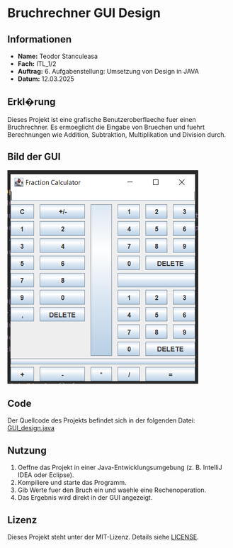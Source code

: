 # Bruchrechner GUI Design

## Informationen

- **Name:** Teodor Stanculeasa
- **Fach:** ITL_1/2
- **Auftrag:** 6. Aufgabenstellung: Umsetzung von Design in JAVA
- **Datum:** 12.03.2025

## Erkl�rung

Dieses Projekt ist eine grafische Benutzeroberflaeche fuer einen Bruchrechner.
Es ermoeglicht die Eingabe von Bruechen und fuehrt Berechnungen wie Addition, Subtraktion, Multiplikation und Division durch.

## Bild der GUI

![Bruchrechner GUI](src/images/bruchrechner_gui.png)

## Code

Der Quellcode des Projekts befindet sich in der folgenden Datei:
[GUI_design.java](src/GUI_design/GUI_design.java)

## Nutzung

1. Oeffne das Projekt in einer Java-Entwicklungsumgebung (z. B. IntelliJ IDEA oder Eclipse).
2. Kompiliere und starte das Programm.
3. Gib Werte fuer den Bruch ein und waehle eine Rechenoperation.
4. Das Ergebnis wird direkt in der GUI angezeigt.

## Lizenz

Dieses Projekt steht unter der MIT-Lizenz. Details siehe [LICENSE](LICENSE).

